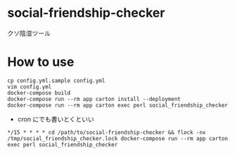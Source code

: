 # social-friendship-checker

クソ陰湿ツール

# How to use

```
cp config.yml.sample config.yml
vim config.yml
docker-compose build
docker-compose run --rm app carton install --deployment
docker-compose run --rm app carton exec perl social_friendship_checker
```

- cron にでも書いとくといい

```
*/15 * * * * cd /path/to/social-friendship-checker && flock -nx /tmp/social_friendship_checker.lock docker-compose run --rm app carton exec perl social_friendship_checker
```
